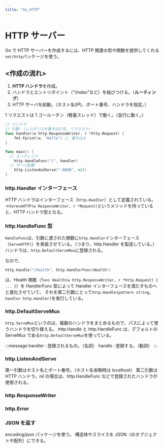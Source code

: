 ```yaml
---
title: "Go_HTTP"
---
```


# HTTP サーバー

Go で HTTP サーバーを作成するには、HTTP 関連の型や関数を提供してくれる`net/http`パッケージを使う。

## <作成の流れ>

1. **HTTP ハンドラ**を作成。
2. ハンドラとエントリポイント（"/index"など）を結びつける。（**ルーティング**）
3. HTTP サーバを起動。（ホスト名(IP)、ポート番号、ハンドラを指定。）

1 リクエストは 1 ゴールーチン（軽量スレッド）で動く。（並行に動く。）

```go
// ハンドラ
// 引数: (レスポンスを書き込む先, リクエスト)
func handler(w http.ResponseWriter, r *http.Request) {
	fmt.Fprint(w, "Hello") // 書き込み
}

func main() {
  // ルーティング
	http.HandleFunc("/", handler)
  // サーバ起動
	http.ListenAndServe(":8080", nil)
}
```

### http.Handler インターフェース

HTTP ハンドラはインターフェース（`http.Handler`）として定義されている。
→`SereveHTTP(w ResponseWriter, r *Request)`というメソッドを持っていると、HTTP ハンドラ型となる。

### http.HandleFunc 型

`HandleFunc`は、引数に渡された関数に`http.Handler`インターフェース（`ServeHTTP(`）を実装させている。（つまり、http.Handler を製造している。）
ハンドラは、`http.DefaultServeMux`に登録される。

なので、

```go
http.Handle("/health", http.HandlerFunc(Health))
```

は、Health 関数（`func Health(w http.ResponseWriter, r *http.Request) { ... }`）を HandlerFunc 型によって Handler インターフェースを満たすものへと進化させていて、
それを第二引数にとって`http.Handle(pattern string, handler http.Handler)`を実行している。

### http.DefaultServeMux

`http.ServeMux`というのは、複数のハンドラをまとめるもので、パスによって使うハンドラを切り替える。
http.Handle と http.HandleFunc は、デフォルトの ServeMux である`http.DefaultServeMux`を使っている。

:::message
handler : 登録されるもの。（名詞）
handle : 登録する。（動詞）
:::

### http.ListenAndServe

第一引数はホスト名とポート番号。（ホスト名省略時は localhost）
第二引数は HTTP ハンドラ。nil の場合は、http.HandleFunc などで登録されたハンドラが使用される。

### http.ResponseWriter

### http.Error

### JSON を返す

encoding/json パッケージを使う。
構造体やスライスを JSON（のオブジェクトや配列）にできる。
